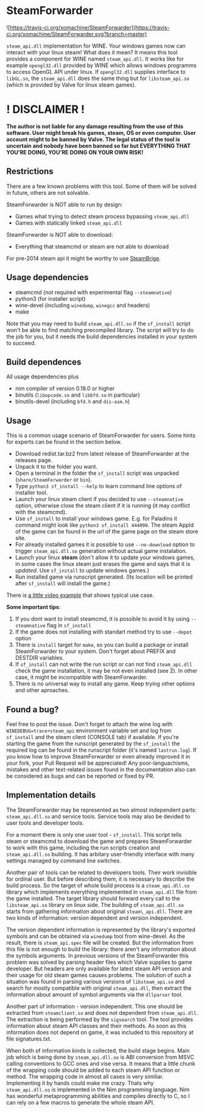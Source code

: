 # SteamForwarder
![https://travis-ci.org/xomachine/SteamForwarder](https://travis-ci.org/xomachine/SteamForwarder.svg?branch=master)

`steam_api.dll` implementation for WINE. Your windows games now can interact with your linux steam! What does it mean? It means this tool provides a component for WINE named `steam_api.dll`. It works like for example `opengl32.dll` provided by WINE which allows windows programms to access OpenGL API under linux. If `opengl32.dll` supplies interface to `libGL.so`, the `steam_api.dll` does the same thing but for `libsteam_api.so` (which is provided by Valve for linux steam games).

# ! DISCLAIMER !
**The author is not liable for any damage resulting from the use of this software. User might break his games, steam, OS or even computer. User account might to be banned by Valve. The legal status of the tool is uncertain and nobody have been banned so far but EVERYTHING THAT YOU'RE DOING, YOU'RE DOING ON YOUR OWN RISK!**

## Restrictions
There are a few known problems with this tool. Some of them will be solved in future, others are not solvable.

SteamForwarder is NOT able to run by design:

* Games what trying to detect steam process bypassing `steam_api.dll`
* Games with statically linked `steam_api.dll`

SteamForwarder is NOT able to download:

* Everything that steamcmd or steam are not able to download

For pre-2014 steam api it might be worthy to use
[SteamBrige](https://github.com/sirnuke/steambridge).

## Usage dependencies
* steamcmd (not required with experimental flag `--steamnative`)
* python3 (for installer script)
* wine-devel (including `winedump`, `winegcc` and headers)
* make

Note that you may need to build `steam_api.dll.so` if the `sf_install` script
won't be able to find matching precompiled library. The script will try to do
the job for you, but it needs the build dependencies installed in your system to
succeed.

## Build dependences
All usage dependencies plus

* nim compiler of version 0.18.0 or higher
* binutils (`libopcode.so` and `libbfd.so` in particular)
* binutils-devel (including `bfd.h` and `dis-asm.h`)

## Usage

This is a common usage scenario of SteamForwarder for users.
Some hints for experts can be found in the section below.

* Download redist.tar.bz2 from latest release of SteamForwarder at the releases page.
* Unpack it to the folder you want.
* Open a terminal in the folder the `sf_install` script was unpacked (`share/SteamForwarder` or `bin`).
* Type `python3 sf_install --help` to learn command line options of installer tool.
* Launch your linux steam client if you decided to use `--steamnative` option, otherwise close the steam client if it is running (it may conflict with the steamcmd).
* Use `sf_install` to install your windows game. E.g. for Paladins it command might look like `python3 sf_install 444090`. The steam AppId of the game can be found in the url of the game page on the steam store site.
* For already installed games it is possible to use `--no-download` option to trigger `steam_api.dll.so` generation without actual game instalation.
* Launch your linux **steam** (don't allow it to update your windows games, in some cases the linux steam just erases the game and says that it is *updated*. Use `sf_install` to update windows games.)
* Run installed game via runscript generated. (Its location will be printed after `sf_install` will install the game.)

There is [a little video example](https://youtu.be/JDpusySP92s) that shows
typical use case.

**Some important tips**:
1. If you dont want to install steamcmd, it is possible to avoid it by using `--steamnative` flag in `sf_install`
2. If the game does not installing with standart method try to use `--depot` option
3. There is `install` target for `make`, so you can build a package or install SteamForwarder to your system. Don't forget about PREFIX and DESTDIR variables.
4. If `sf_install` can not write the run script or can not find `steam_api.dll` check the game installation, it may be not even installed (see 2). In other case, it might be incompatible with SteamForwarder.
5. There is no universal way to install any game. Keep trying other options and other aproaches.

## Found a bug?
Feel free to post the issue. Don't forget to attach the wine log with `WINEDEBUG=trace+steam_api` environment variable set and log from `sf_install` and the steam client (CONSOLE tab) if available.
If you're starting the game from the runscript generated by the `sf_install` the required log can be found in the
runscript folder (it's named `lastrun.log`).
If you know how to improve SteamForwarder or even already improved it in your fork, your Pull Request will be appreciated!
Any poor-languachisms, mistakes and other text-related issues found in the documentation also can be considered as bugs and can be reported or fixed by PR.

## Implementation details
The SteamForwarder may be represented as two almost independent parts:
`steam_api.dll.so` and service tools. Service tools may also be
devided to user tools and developer tools.

For a moment there is only one user tool - `sf_install`. This script
tells steam or steamcmd to download the game and prepares SteamForwarder to work
with this game, including the run scripts creation and `steam_api.dll.so` building.
It has arbitary user-friendly interface with many settings managed by command
line switches.

Another pair of tools can be related to developers tools. Their work invisible
for ordinal user. But before describing them, it is necessary to describe the
build process. So the target of whole build process is a `steam_api.dll.so`
library which implements everything implemented in `steam_api.dll` file from
the game installed. The target library should forward every call to the
`libsteam_api.so` library on linux side. The building of `steam_api.dll.so`
starts from gathering information about original `steam\_api.dll`. There are
two kinds of information: version dependent and version independent.

The version dependent information is represented by the library's exported
symbols and can be obtained via `winedump` tool from wine-devel.
As the result, there is `steam_api.spec` file will be created. But the
information from this file is not enough to build the library: there aren't
any information about the symbols arguments. In previous versions of
the SteamForwarder this problem was solved by parsing header files which
Valve supplies to game developer. But headers are only available for latest
steam API version and their usage for old steam games causes problems.
The solution of such a situation was found in parsing various versions
of `libsteam_api.so` and search for mostly compatible with original
`steam_api.dll`, then extract the information about amount of symbol arguments
via the `dllparser` tool.

Another part of information - version independent. This one should be extracted
from `steamclient.so` and does not dependent from `steam_api.dll`.
The extraction is
being performed by the `sigsearch` tool. The tool provides information about
steam API classes and their methods. As soon as this information does not
depend on game, it was included to this repository at file signatures.txt.

When both of information kinds is collected, the build stage begins.
Main job which is being done by `steam_api.dll.so` is
ABI conversion from MSVC calling conventions to GCC ones and vise versa.
It means that a little chunk of the wrapping code should be added to
each steam API function or method. The wrapping code in almost all cases
is very similiar. Implementing it by hands could make me crazy.
Thats why `steam_api.dll.so` is implemented in the Nim programming language.
Nim has wonderful metaprogramming abilities and compiles directly to C,
so I can rely on a few macros to generate the whole steam API.
